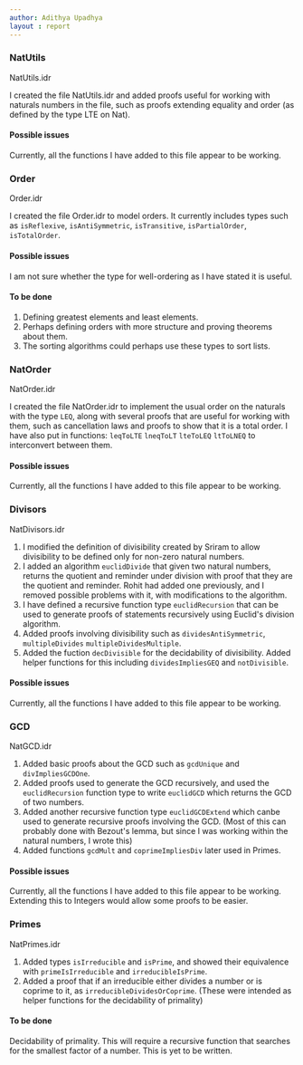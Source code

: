 ```yaml
---
author: Adithya Upadhya
layout : report
---
```


### NatUtils
NatUtils.idr

I created the file NatUtils.idr and added proofs useful for working with naturals numbers in the file, such as proofs extending equality and order (as defined by the type LTE on Nat).

#### Possible issues
Currently, all the functions I have added to this file appear to be working.

### Order
Order.idr

I created the file Order.idr to model orders. It currently includes types such as `isReflexive`, `isAntiSymmetric`, `isTransitive`, `isPartialOrder`, `isTotalOrder`.

#### Possible issues
I am not sure whether the type for well-ordering as I have stated it is useful.

#### To be done
1. Defining greatest elements and least elements.
2. Perhaps defining orders with more structure and proving theorems about them.
3. The sorting algorithms could perhaps use these types to sort lists.

### NatOrder
NatOrder.idr

I created the file NatOrder.idr to implement the usual order on the naturals with the type `LEQ`, along with several proofs that are useful for working with them, such as cancellation laws and proofs to show that it is a total order. I have also put in functions: `leqToLTE` `lneqToLT` `lteToLEQ` `ltToLNEQ` to interconvert between them.

#### Possible issues
Currently, all the functions I have added to this file appear to be working.

### Divisors
NatDivisors.idr

1. I modified the definition of divisibility created by Sriram to allow divisibility to be defined only for non-zero natural numbers.
2. I added an algorithm `euclidDivide` that given two natural numbers, returns the quotient and reminder under division with proof that they are the quotient and reminder. Rohit had added one previously, and I removed possible problems with it, with modifications to the algorithm.
3. I have defined a recursive function type `euclidRecursion` that can be used to generate proofs of statements recursively using Euclid's division algorithm.
4. Added proofs involving divisibility such as `dividesAntiSymmetric`, `multipleDivides` `multipleDividesMultiple`.
5. Added the fuction `decDivisible` for the decidability of divisibility. Added helper functions for this including `dividesImpliesGEQ` and `notDivisible`.

#### Possible issues
Currently, all the functions I have added to this file appear to be working.

### GCD
NatGCD.idr

1. Added basic proofs about the GCD such as `gcdUnique` and `divImpliesGCDOne`.
2. Added proofs used to generate the GCD recursively, and used the `euclidRecursion` function type to write `euclidGCD` which returns the GCD of two numbers.
3. Added another recursive function type `euclidGCDExtend` which canbe used to generate recursive proofs involving the GCD. (Most of this can probably done with Bezout's lemma, but since I was working within the natural numbers, I wrote this)
4. Added functions `gcdMult` and `coprimeImpliesDiv` later used in Primes.

#### Possible issues
Currently, all the functions I have added to this file appear to be working. Extending this to Integers would allow some proofs to be easier.

### Primes
NatPrimes.idr

1. Added types `isIrreducible` and `isPrime`, and showed their equivalence with `primeIsIrreducible` and `irreducibleIsPrime`.
2. Added a proof that if an irreducible either divides a number or is coprime to it, as `irreducibleDividesOrCoprime`. (These were intended as helper functions for the decidability of primality)

#### To be done

Decidability of primality. This will require a recursive function that searches for the smallest factor of a number. This is yet to be written. 
